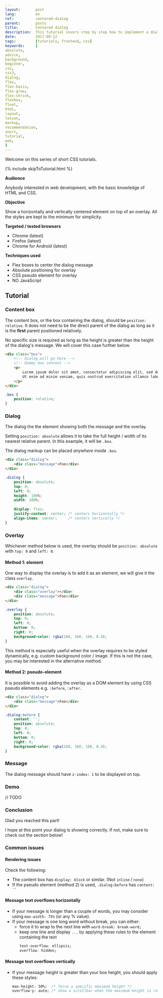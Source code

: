 ```yaml
---
layout:       post
lang:         en
ref:          centered-dialog
parent:       posts
title:        Centered dialog
description:  This tutorial covers step by step how to implement a dialog box with a dimmed overlay.
date:         2017-09-12
tags:         [tutorials, frontend, css]
keywords:     [
absolute,
advice,
background,
beginner,
css,
css3,
dialog,
flex,
flex-basis,
flex-grow,
flex-shrink,
flexbox,
float,
html,
layout,
lesson,
markup,
recommendation,
short,
tutorial,
web,
]
---
```


Welcome on this series of short CSS tutorials.

{% include skipToTutorial.html %}

**Audience**

Anybody interested in web development, with the basic knowledge of HTML and CSS.

**Objective**

Show a horizontally and vertically centered element on top of an overlay.
All the styles are kept to the minimum for simplicity.

**Targeted / tested browsers**

- Chrome  (latest)
- Firefox (latest)
- Chrome for Android (latest)

**Techniques used**

- Flex boxes to center the dialog message
- Absolute positioning for overlay
- CSS pseudo element for overlay
- NO JavaScript


## Tutorial

### Content box

The content box, or the box containing the dialog, should be `position: relative`.
It does not need to be the direct parent of the dialog as long as it is the **first** parent positioned relatively.

No specific size is required as long as the height is greater than the height of the dialog's message.
We will cover this case further below.

```html
<div class="box">
    <!-- Dialog will go here -->
    <!-- Dummy box content -->
    <p>
        Lorem ipsum dolor sit amet, consectetur adipiscing elit, sed do eiusmod tempor incididunt ut labore et.
        Ut enim ad minim veniam, quis nostrud exercitation ullamco laboris nisi ut aliquip ex ea commodo consequat.
    </p>
</div>
```

```css
.box {
    position: relative;
}
```

### Dialog

The dialog the the element showing both the message and the overlay.

Setting `position: absolute` allows it to take the full height / width of its nearest relative parent.
In this example, it will be `.box`.

The dialog markup can be placed *anywhere* inside `.box`.

```html
<div class="dialog">
    <div class="message">Foo</div>
</div>
```

```css
.dialog {
    position: absolute;
    top: 0;
    left: 0;
    height: 100%;
    width: 100%;
    
    display: flex;
    justify-content: center; /* centers horizontally */
    align-items: center;     /* centers vertically */
}
```

### Overlay

Whichever method below is used, 
the overlay should be `position: absolute` with `top: 0` and `left: 0`.

#### Method 1: element

One way to display the overlay is to add it as an element, we will give it the class `overlay`.

```html
<div class="dialog">
    <div class="overlay"></div>
    <div class="message">Foo</div>
</div>
```

```css
.overlay {
    position: absolute;
    top: 0;
    left: 0;
    bottom: 0;
    right: 0;
    background-color: rgba(160, 160, 160, 0.4);
}
```

This method is especially useful when the overlay requires to be styled dynamically, e.g. custom background color / image.
If this is not the case, you may be interested in the alternative method. 

#### Method 2: pseudo-element

It is possible to avoid adding the overlay as a DOM element by using CSS pseudo elements e.g. `:before`, `:after`. 

```html
<div class="dialog">
    <div class="message">Foo</div>
</div>
```

```css
.dialog:before {
    content: '';
    position: absolute;
    top: 0;
    left: 0;
    bottom: 0;
    right: 0;
    background-color: rgba(160, 160, 160, 0.4);
}
```

### Message

The dialog message should have `z-index: 1` to be displayed on top.

### Demo

// TODO

### Conclusion

Glad you reached this part!

I hope at this point your dialog is showing correctly.
If not, make sure to check out the section below!


### Common issues

#### Rendering issues 

Check the following:

- The content box has `display: block` or similar. (Not `inline` / `none`)
- If the pseudo element (method 2) is used, `.dialog:before` has `content: ''`

#### Message text overflows horizontally

- If your message is longer than a couple of words, you may consider using `max-width: 75%` (or any % value).
- If your message is one long word without break, you can either:
  - force it to wrap to the next line with `word-break: break-word;`
  - keep one line and display `...` by applying these rules to the element containing the text
    ```css
    text-overflow: ellipsis;
    overflow: hidden;
    ```

#### Message text overflows vertically

- If your message height is greater than your box height, 
  you should apply these styles:
  ```css
  max-height: 50%;  /* force a specific maximum height */
  overflow-y: auto; /* show a scrollbar when the maximum height is reached */
  ```
